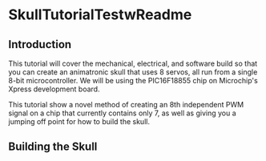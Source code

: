 # SkullTutorialTestwReadme

## Introduction

This tutorial will cover the mechanical, electrical, and software build so that you can create an animatronic skull that uses 8 servos, all run from a single 8-bit microcontroller. We will be using the PIC16F18855 chip on Microchip's Xpress development board. 


This tutorial show a novel method of creating an 8th independent PWM signal on a chip that currently contains only 7, as well as giving you a jumping off point for how to build the skull. 

## Building the Skull
